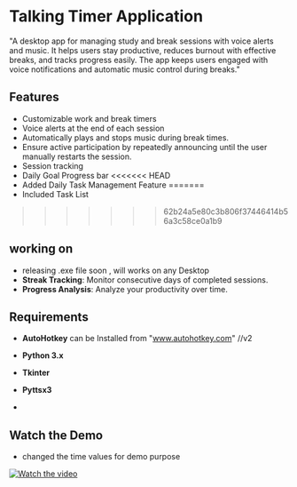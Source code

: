 # Talking Timer Application

"A desktop app for managing study and break sessions with voice alerts and music.
It helps users stay productive, reduces burnout with effective breaks, and tracks progress easily. 
The app keeps users engaged with voice notifications and automatic music control during breaks."

## Features

- Customizable work and break timers
- Voice alerts at the end of each session
- Automatically plays and stops music during break times.
- Ensure active participation by repeatedly announcing until the user manually restarts the session.
- Session tracking
- Daily Goal Progress bar
<<<<<<< HEAD
- Added Daily Task Management Feature 
=======
- Included Task List 
>>>>>>> 62b24a5e80c3b806f37446414b56a3c58ce0a1b9


## working on 
- releasing .exe file soon , will works on any Desktop
- **Streak Tracking**: Monitor consecutive days of completed sessions.
- **Progress Analysis**: Analyze your productivity over time.

## Requirements

- **AutoHotkey** can be Installed from "www.autohotkey.com" //v2
  
- **Python 3.x**
- **Tkinter**
- **Pyttsx3**
- 
## Watch the Demo
- changed the time values for demo purpose
  
[![Watch the video](https://img.youtube.com/vi/Y7_T-ADH60Y/0.jpg)](https://youtu.be/6E9Ijr21oNM?si=hthmlFCFJJpTvsBd)


